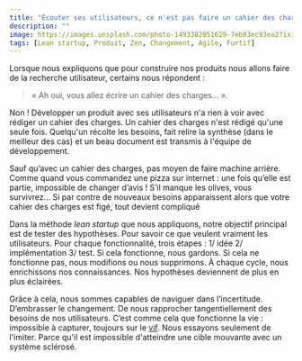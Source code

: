 ```yaml
---
title: "Écouter ses utilisateurs, ce n'est pas faire un cahier des charges."
description: ""
image: https://images.unsplash.com/photo-1493382051629-7eb03ec93ea2?ixid=MXwxMjA3fDB8MHxwaG90by1wYWdlfHx8fGVufDB8fHw%3D&ixlib=rb-1.2.1&auto=format&fit=crop&w=1200&q=80
tags: [Lean startup, Produit, Zen, Changement, Agile, Furtif]
---
```


Lorsque nous expliquons que pour construire nos produits nous allons faire de la recherche utilisateur, certains nous répondent :

> « Ah oui, vous allez écrire un cahier des charges… ».

Non ! Développer un produit avec ses utilisateurs n'a rien à voir avec rédiger un cahier des charges. Un cahier des charges n'est rédigé qu'une seule fois. Quelqu'un récolte les besoins, fait relire la synthèse (dans le meilleur des cas) et un beau document est transmis à l'équipe de développement.

Sauf qu’avec un cahier des charges, pas moyen de faire machine arrière. Comme quand vous commandez une pizza sur internet : une fois qu’elle est partie, impossible de changer d’avis ! S’il manque les olives, vous survivrez… Si par contre de nouveaux besoins apparaissent alors que votre cahier des charges est figé, tout devient compliqué

Dans la méthode _lean startup_ que nous appliquons, notre objectif principal est de tester des hypothèses. Pour savoir ce que veulent vraiment les utilisateurs. Pour chaque fonctionnalité, trois étapes : 1/ idée 2/ implémentation 3/ test. Si cela fonctionne, nous gardons. Si cela ne fonctionne pas, nous modifions ou nous supprimons. À chaque cycle, nous enrichissons nos connaissances. Nos hypothèses deviennent de plus en plus éclairées.

Grâce à cela, nous sommes capables de naviguer dans l’incertitude. D’embrasser le changement. De nous rapprocher tangentiellement des besoins de nos utilisateurs. C’est comme cela que fonctionne la vie : impossible à capturer, toujours sur le [vif](https://f14e.fr/2019/08/30/fluidifier-administration-age-ecran/). Nous essayons seulement de l'imiter. Parce qu'il est impossible d'atteindre une cible mouvante avec un système sclérosé.
